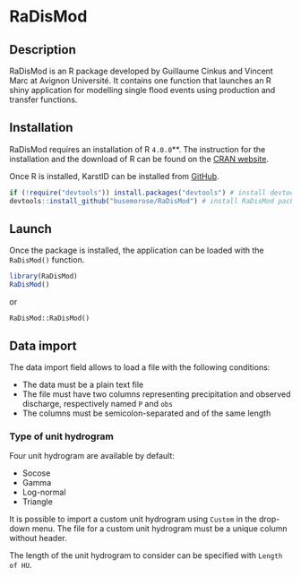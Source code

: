 # RaDisMod

## Description

RaDisMod is an R package developed by Guillaume Cinkus and Vincent Marc at Avignon Université. It contains one function that launches an R shiny application for modelling single flood events using production and transfer functions.

## Installation

RaDisMod requires an installation of R `4.0.0`**. The instruction for the installation and the download of R can be found on the [CRAN website](https://cran.r-project.org/).

Once R is installed, KarstID can be installed from [GitHub](https://github.com/busemorose/RaDisMod).

``` r
if (!require("devtools")) install.packages("devtools") # install devtools package if needed
devtools::install_github("busemorose/RaDisMod") # install RaDisMod package
```
## Launch

Once the package is installed, the application can be loaded with the `RaDisMod()` function.

``` r
library(RaDisMod)
RaDisMod()
```

or

```
RaDisMod::RaDisMod()
```

## Data import

The data import field allows to load a file with the following conditions:

-   The data must be a plain text file
-   The file must have two columns representing precipitation and observed discharge, respectively named `P` and `obs`
-   The columns must be semicolon-separated and of the same length

### Type of unit hydrogram

Four unit hydrogram are available by default:

- Socose
- Gamma
- Log-normal
- Triangle

It is possible to import a custom unit hydrogram using `Custom` in the drop-down menu. The file for a custom unit hydrogram must be a unique column without header.

The length of the unit hydrogram to consider can be specified with `Length of HU`.









